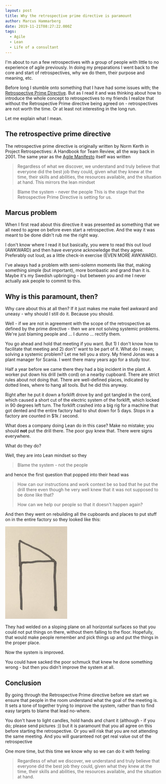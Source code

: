 ```yaml
---
layout: post
title: Why the retrospective prime directive is paramount
author: Marcus Hammarberg
date: 2019-11-21T08:27:22.000Z
tags:
  - Agile
  - Lean
  - Life of a consultant
---
```


I'm about to run a few retrospectives with a group of people with little to no experience of agile previously. In doing my preparations I went back to the core and start of retrospectives, why we do them, their purpose and meaning, etc.

Before long I stumble onto something that I have had some issues with; the [Retrospective Prime Directive](http://retrospectivewiki.org/index.php?title=The_Prime_Directive). But as I read it and was thinking about how to introduce the whole concept to retrospectives to my friends I realize that without the Retrospective Prime directive being agreed on - retrospectives are not worth the time. Or at least not interesting in the long run.

Let me explain what I mean.

<!-- excerpt-end -->

## The retrospective prime directive

The retrospective prime directive is originally written by Norm Kerth in Project Retrospectives: A Handbook for Team Review, all the way back in 2001. The same year as the [Agile Manifesto](http://agilemanifesto.org/) itself was written

> Regardless of what we discover, we understand and truly believe that everyone did the best job they could, given what they knew at the time, their skills and abilities, the resources available, and the situation at hand.
This mirrors the lean mindset

> Blame the system - never the people
This is the stage that the Retrospective Prime Directive is setting for us.

## Marcus problem

When I first read about this directive it was presented as something that we all need to agree on before even start a retrospective. And the way it was meant to be done didn't rub me the right way.

I don't know where I read it but basically, you were to read this out loud (AWKWARD) and then have everyone acknowledge that they agree. Preferably out loud, as a little check-in exercise (EVEN MORE AWKWARD).

I've always had a problem with semi-solemn moments like that, making something simple (but important), more bombastic and grand than it is. Maybe it's my Swedish upbringing - but between you and me I never actually ask people to commit to this.

## Why is this paramount, then?

Why care about this at all then? If it just makes me make feel awkward and uneasy - why should I still do it. Because you should.

Well - if we are not in agreement with the scope of the retrospective as defined by the prime directive - then we are not solving systemic problems. We're just blaming people and ... I dunno ... rectify them.

You go ahead and hold that meeting if you want. But 1) I don't know how to facilitate that meeting and 2) don't' want to be part of it.
What do I mean; solving a systemic problem? Let me tell you a story. My friend Jonas was a plant manager for Scania. I went there many years ago for a study tour.

Half a year before we came there they had a big incident in the plant. A worker put down his drill (with cord) on a nearby cupboard. There are strict rules about not doing that. There are well-defined places, indicated by dotted lines, where to hang all tools. But he did this anyway.

Right after he put it down a forklift drove by and got tangled in the cord, which caused a short cut of the electric system of the forklift, which locked in 90 degrees left turn. The forklift crashed into a big rig for a machine that got dented and the entire factory had to shut down for 5 days. Stops in a factory are counted in $1k / second.

What does a company doing Lean do in this case? Make no mistake; you should **not** put the drill there. The poor guy knew that. There were signs everywhere.

What do they do?

Well, they are into Lean mindset so they

> Blame the system - not the people

and hence the first question that popped into their head was

> How can our instructions and work context be so bad that he put the drill there even though he very well knew that it was not supposed to be done like that?
>
> How can we help our people so that it doesn't happen again?

And then they went on rebuilding all the cupboards and places to put stuff on in the entire factory so they looked like this:

<img src="/img/scania-cupboard.JPG" width="200px" />

They had welded on a sloping plane on all horizontal surfaces so that you could not put things on there, without them falling to the floor. Hopefully, that would make people remember and pick things up and put the things in the proper place.

Now the system is improved.

You could have sacked the poor schmuck that knew he done something wrong - but then you didn't improve the system at all.

## Conclusion

By going through the Retrospective Prime directive before we start we ensure that people in the room understand what the goal of the meeting is. It sets a tone of together trying to improve the system, rather than to find easy targets to blame that lead no-where.

You don't have to light candles, hold hands and chant it (although - if you do; please send pictures :)) but it is paramount that you all agree on this before starting the retrospective. Or you will risk that you are not attending the same meeting. And you will guaranteed not get real value out of the retrospective

One more time, but this time we know why so we can do it with feeling:

> Regardless of what we discover, we understand and truly believe that everyone did the best job they could, given what they knew at the time, their skills and abilities, the resources available, and the situation at hand.
